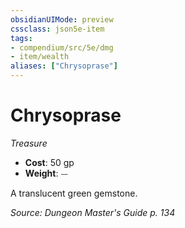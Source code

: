 ```yaml
---
obsidianUIMode: preview
cssclass: json5e-item
tags:
- compendium/src/5e/dmg
- item/wealth
aliases: ["Chrysoprase"]
---
```

# Chrysoprase
*Treasure*  

- **Cost**: 50 gp
- **Weight**: ⏤

A translucent green gemstone.

*Source: Dungeon Master's Guide p. 134*